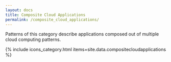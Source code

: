 ```yaml
---
layout: docs
title: Composite Cloud Applications
permalink: /composite_cloud_applications/
---
```

Patterns of this category describe applications composed out of multiple cloud computing patterns.  

{% include icons_category.html items=site.data.compositecloudapplications %}

